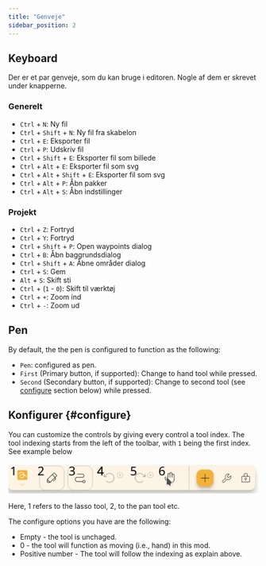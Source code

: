 ```yaml
---
title: "Genveje"
sidebar_position: 2
---
```



## Keyboard

Der er et par genveje, som du kan bruge i editoren. Nogle af dem er skrevet under knapperne.

### Generelt

* `Ctrl` + `N`: Ny fil
* `Ctrl` + `Shift` + `N`: Ny fil fra skabelon
* `Ctrl` + `E`: Eksporter fil
* `Ctrl` + `P`: Udskriv fil
* `Ctrl` + `Shift` + `E`: Eksporter fil som billede
* `Ctrl` + `Alt` + `E`: Eksporter fil som svg
* `Ctrl` + `Alt` + `Shift` + `E`: Eksporter fil som svg
* `Ctrl` + `Alt` + `P`: Åbn pakker
* `Ctrl` + `Alt` + `S`: Åbn indstillinger

### Projekt

* `Ctrl` + `Z`: Fortryd
* `Ctrl` + `Y`: Fortryd
* `Ctrl` + `Shift` + `P`: Open waypoints dialog
* `Ctrl` + `B`: Åbn baggrundsdialog
* `Ctrl` + `Shift` + `A`: Åbne områder dialog
* `Ctrl` + `S`: Gem
* `Alt` + `S`: Skift sti
* `Ctrl` + (`1` - `0`): Skift til værktøj
* `Ctrl` + `+`: Zoom ind
* `Ctrl` + `-`: Zoom ud

## Pen

By default, the the pen is configured to function as the following:
* `Pen`: configured as pen.
* `First` (Primary button, if supported): Change to hand tool while pressed.
* `Second` (Secondary button, if supported): Change to second tool (see [configure](#configure) section below)  while pressed.



## Konfigurer {#configure}

You can customize the controls by giving every control a tool index. The tool indexing starts from the left of the toolbar, with `1` being the first index. See example below

![toolbar numbered](toolbar_numbered.png)

Here, 1 refers to the lasso tool, 2, to the pan tool etc.

The configure options you have are the following:

* Empty - the tool is unchaged.
* 0 - the tool will function as moving (i.e., hand) in this mod.
* Positive number - The tool will follow the indexing as explain above. 


